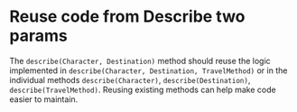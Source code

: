# Reuse code from Describe two params

The `describe(Character, Destination)` method should reuse the logic implemented in `describe(Character, Destination, TravelMethod)` or in the individual methods `describe(Character)`, `describe(Destination)`, `describe(TravelMethod)`. 
Reusing existing methods can help make code easier to maintain.